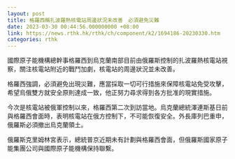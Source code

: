 ```yaml
---
layout: post
title: 格羅西稱扎波羅熱核電站周邊狀況未改善　必須避免災難
date: 2023-03-30 00:44:56.000000000 +08:00
link: https://news.rthk.hk/rthk/ch/component/k2/1694186-20230330.htm
categories: rthk
---
```


國際原子能機構總幹事格羅西到烏克蘭南部目前由俄羅斯控制的扎波羅熱核電站視察，關注核電站附近的戰鬥加劇，核電站的周邊狀況並未改善。

格羅西強調，必須避免出現災難，應當採取一切可行措施來保障核電站免受攻擊，希望烏俄雙方就安全原則達成一致，他正努力尋求得到各方批准的現實措施。

今次是核電站被俄軍控制以來，格羅西第二次到訪當地。烏克蘭總統澤連斯基日前與格羅西會面時，表明核電站在俄方控制下，不可能恢復安全。外長庫列巴重申，俄羅斯必須撤出烏克蘭領土。

俄羅斯克里姆林宮表示，總統普京近期未有計劃與格羅西會面，但俄羅斯國家原子能集團公司與國際原子能機構保持聯繫。
